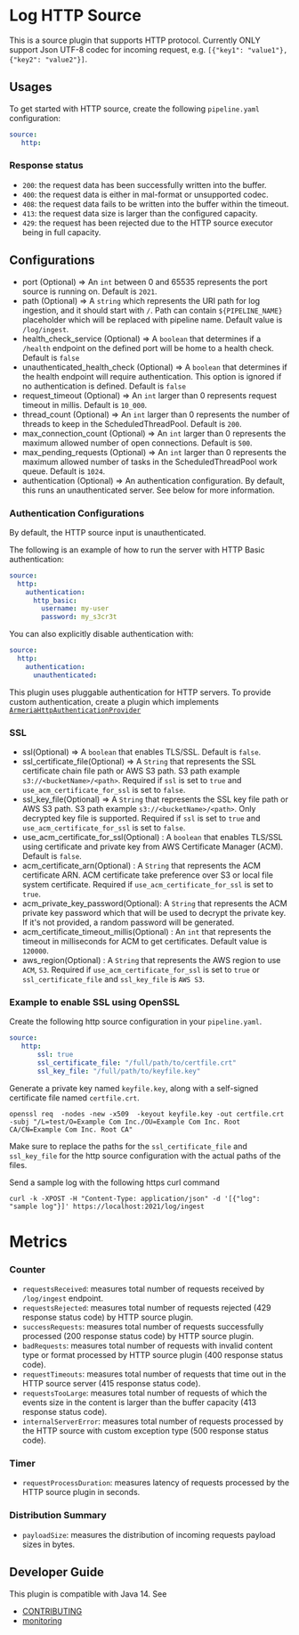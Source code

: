 # Log HTTP Source

This is a source plugin that supports HTTP protocol. Currently ONLY support Json UTF-8 codec for incoming request, e.g. 
`[{"key1": "value1"}, {"key2": "value2"}]`.


## Usages
To get started with HTTP source, create the following `pipeline.yaml` configuration:
```yaml
source:
   http:
```

### Response status

* `200`: the request data has been successfully written into the buffer.
* `400`: the request data is either in mal-format or unsupported codec.
* `408`: the request data fails to be written into the buffer within the timeout.
* `413`: the request data size is larger than the configured capacity.
* `429`: the request has been rejected due to the HTTP source executor being in full capacity.

## Configurations

* port (Optional) => An `int` between 0 and 65535 represents the port source is running on. Default is ```2021```.
* path (Optional) => A `string` which represents the URI path for log ingestion, and it should start with `/`. Path can contain `${PIPELINE_NAME}` placeholder which will be replaced with pipeline name. Default value is `/log/ingest`.
* health_check_service (Optional) => A `boolean` that determines if a `/health` endpoint on the defined port will be home to a health check. Default is `false`
* unauthenticated_health_check (Optional) => A `boolean` that determines if the health endpoint will require authentication. This option is ignored if no authentication is defined. Default is `false`
* request_timeout (Optional) => An `int` larger than 0 represents request timeout in millis. Default is ```10_000```. 
* thread_count (Optional) => An `int` larger than 0 represents the number of threads to keep in the ScheduledThreadPool. Default is `200`.
* max_connection_count (Optional) => An `int` larger than 0 represents the maximum allowed number of open connections. Default is `500`.
* max_pending_requests (Optional) => An `int` larger than 0 represents the maximum allowed number of tasks in the ScheduledThreadPool work queue. Default is `1024`.
* authentication (Optional) => An authentication configuration. By default, this runs an unauthenticated server. See below for more information.

### Authentication Configurations

By default, the HTTP source input is unauthenticated.

The following is an example of how to run the server with HTTP Basic authentication:

```yaml
source:
  http:
    authentication:
      http_basic:
        username: my-user
        password: my_s3cr3t
```

You can also explicitly disable authentication with:

```yaml
source:
  http:
    authentication:
      unauthenticated:
```

This plugin uses pluggable authentication for HTTP servers. To provide custom authentication,
create a plugin which implements [`ArmeriaHttpAuthenticationProvider`](../armeria-common/src/main/java/org/opensearch/dataprepper/armeria/authentication/ArmeriaHttpAuthenticationProvider.java)


### SSL

* ssl(Optional) => A `boolean` that enables TLS/SSL. Default is ```false```.
* ssl_certificate_file(Optional) => A `String` that represents the SSL certificate chain file path or AWS S3 path. S3 path example `s3://<bucketName>/<path>`. Required if `ssl` is set to `true` and `use_acm_certificate_for_ssl` is set to `false`.
* ssl_key_file(Optional) => A `String` that represents the SSL key file path or AWS S3 path. S3 path example `s3://<bucketName>/<path>`. Only decrypted key file is supported. Required if `ssl` is set to `true` and `use_acm_certificate_for_ssl` is set to `false`.
* use_acm_certificate_for_ssl(Optional) : A `boolean` that enables TLS/SSL using certificate and private key from AWS Certificate Manager (ACM). Default is `false`.
* acm_certificate_arn(Optional) : A `String` that represents the ACM certificate ARN. ACM certificate take preference over S3 or local file system certificate. Required if `use_acm_certificate_for_ssl` is set to `true`.
* acm_private_key_password(Optional): A `String` that represents the ACM private key password which that will be used to decrypt the private key. If it's not provided, a random password will be generated.
* acm_certificate_timeout_millis(Optional) : An `int` that represents the timeout in milliseconds for ACM to get certificates. Default value is `120000`.
* aws_region(Optional) : A `String` that represents the AWS region to use `ACM`, `S3`. Required if `use_acm_certificate_for_ssl` is set to `true` or `ssl_certificate_file` and `ssl_key_file` is `AWS S3`.

### Example to enable SSL using OpenSSL

Create the following http source configuration in your `pipeline.yaml`.

```yaml
source:
   http:
       ssl: true
       ssl_certificate_file: "/full/path/to/certfile.crt"
       ssl_key_file: "/full/path/to/keyfile.key"
```

Generate a private key named `keyfile.key`, along with a self-signed certificate file named `certfile.crt`.

```
openssl req  -nodes -new -x509  -keyout keyfile.key -out certfile.crt -subj "/L=test/O=Example Com Inc./OU=Example Com Inc. Root CA/CN=Example Com Inc. Root CA"
```

Make sure to replace the paths for the `ssl_certificate_file` and `ssl_key_file` for the http source configuration with the actual paths of the files.

Send a sample log with the following https curl command

```
curl -k -XPOST -H "Content-Type: application/json" -d '[{"log": "sample log"}]' https://localhost:2021/log/ingest
```

# Metrics

### Counter
- `requestsReceived`: measures total number of requests received by `/log/ingest` endpoint.
- `requestsRejected`: measures total number of requests rejected (429 response status code) by HTTP source plugin.
- `successRequests`: measures total number of requests successfully processed (200 response status code) by HTTP source plugin.
- `badRequests`: measures total number of requests with invalid content type or format processed by HTTP source plugin (400 response status code).
- `requestTimeouts`: measures total number of requests that time out in the HTTP source server (415 response status code).
- `requestsTooLarge`: measures total number of requests of which the events size in the content is larger than the buffer capacity (413 response status code).
- `internalServerError`: measures total number of requests processed by the HTTP source with custom exception type (500 response status code).

### Timer
- `requestProcessDuration`: measures latency of requests processed by the HTTP source plugin in seconds. 

### Distribution Summary
- `payloadSize`: measures the distribution of incoming requests payload sizes in bytes.

## Developer Guide
This plugin is compatible with Java 14. See 
- [CONTRIBUTING](https://github.com/opensearch-project/data-prepper/blob/main/CONTRIBUTING.md) 
- [monitoring](https://github.com/opensearch-project/data-prepper/blob/main/docs/monitoring.md)
